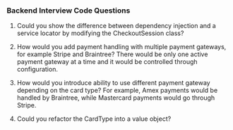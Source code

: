 ### Backend Interview Code Questions

1. Could you show the difference between dependency injection and a service locator by modifying the CheckoutSession class?

2. How would you add payment handling with multiple payment gateways, for example Stripe and Braintree? 
There would be only one active payment gateway at a time and it would be controlled through configuration.

3. How would you introduce ability to use different payment gateway depending on the card type?
For example, Amex payments would be handled by Braintree, while Mastercard payments would go through Stripe.

4. Could you refactor the CardType into a value object?
